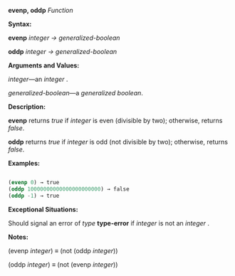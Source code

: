 **evenp, oddp** *Function* 



**Syntax:** 



**evenp** *integer → generalized-boolean* 



**oddp** *integer → generalized-boolean* 



**Arguments and Values:** 



*integer*—an *integer* . 



*generalized-boolean*—a *generalized boolean*. 



**Description:** 



**evenp** returns *true* if *integer* is even (divisible by two); otherwise, returns *false*. 



**oddp** returns *true* if *integer* is odd (not divisible by two); otherwise, returns *false*. 

**Examples:**
```lisp

(evenp 0) → true 
(oddp 10000000000000000000000) → false 
(oddp -1) → true 

```
**Exceptional Situations:** 



Should signal an error of *type* **type-error** if *integer* is not an *integer* . 







 



 



**Notes:** 



(evenp *integer*) *≡* (not (oddp *integer*)) 



(oddp *integer*) *≡* (not (evenp *integer*)) 



